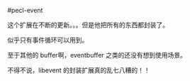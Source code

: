 #pecl-event

这个扩展在不断的更新。。。但是他把所有的东西都封装了。

似乎只有事件循环可以用到。

至于其他的 buffer啊，eventbuffer 之类的还没有想到使用场景。

不得不说，libevent 的封装扩展真的乱七八糟的！！